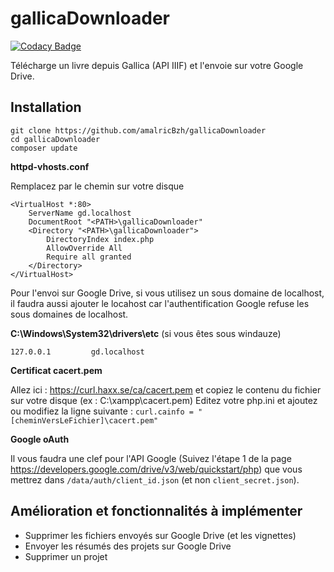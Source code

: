 # gallicaDownloader

[![Codacy Badge](https://api.codacy.com/project/badge/Grade/6d77ba44c3da474a935e160b0277db1d)](https://www.codacy.com/app/amalricBzh/gallicaDownloader?utm_source=github.com&utm_medium=referral&utm_content=amalricBzh/gallicaDownloader&utm_campaign=badger)

Télécharge un livre depuis Gallica (API IIIF) et l'envoie sur votre Google Drive.

## Installation

    git clone https://github.com/amalricBzh/gallicaDownloader
    cd gallicaDownloader
    composer update
    

**httpd-vhosts.conf**

Remplacez <PATH> par le chemin sur votre disque

    <VirtualHost *:80>
        ServerName gd.localhost
        DocumentRoot "<PATH>\gallicaDownloader"
        <Directory "<PATH>\gallicaDownloader">
            DirectoryIndex index.php
            AllowOverride All
            Require all granted
        </Directory>
    </VirtualHost>
    
Pour l'envoi sur Google Drive, si vous utilisez un sous domaine de localhost, il faudra aussi ajouter le locahost car l'authentification Google refuse les sous domaines de localhost.

**C:\Windows\System32\drivers\etc** (si vous êtes sous windauze)

    127.0.0.1         gd.localhost
    
**Certificat cacert.pem**

Allez ici : https://curl.haxx.se/ca/cacert.pem et copiez le contenu du fichier sur votre disque (ex : C:\xampp\cacert.pem)
Editez votre php.ini et ajoutez ou modifiez la ligne suivante :
`curl.cainfo = "[cheminVersLeFichier]\cacert.pem"`

**Google oAuth**

Il vous faudra une clef pour l'API Google (Suivez l'étape 1 de la page https://developers.google.com/drive/v3/web/quickstart/php) que vous mettrez dans `/data/auth/client_id.json` (et non `client_secret.json`).
    
## Amélioration et fonctionnalités à implémenter

 - Supprimer les fichiers envoyés sur Google Drive (et les vignettes)
 - Envoyer les résumés des projets sur Google Drive
 - Supprimer un projet
 
 
